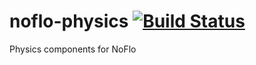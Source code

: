 # noflo-physics [![Build Status](https://secure.travis-ci.org/noflo/noflo-physics.png?branch=master)](http://travis-ci.org/noflo/noflo-physics)

Physics components for NoFlo
